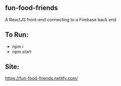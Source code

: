 ## fun-food-friends
A ReactJS front-end connecting to a Firebase back end

## To Run:
* npm i
* npm start

## Site:
https://fun-food-friends.netlify.com/
